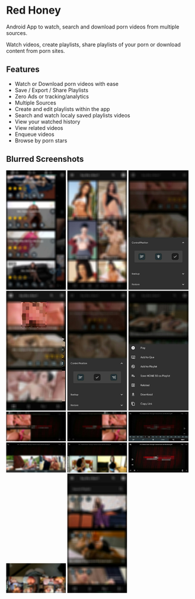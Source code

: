 
# Red Honey

Android App to watch, search and download porn videos from multiple sources.


Watch videos, create playlists, share playlists of your porn or download content from porn sites.


## Features

- Watch or Download porn videos with ease
- Save / Export / Share Playlists
- Zero Ads or tracking/analytics
- Multiple Sources
- Create and edit playlists within the app
- Search and watch localy saved playlists videos
- View your watched history
- View related videos
- Enqueue videos
- Browse by porn stars



## Blurred Screenshots

<div>
  <img src="./screenshots/screenshot_1.jpg" width="32%"/>
  <img src="./screenshots/screenshot_2.jpg" width="32%"/>
  <img src="./screenshots/screenshot_3.jpg" width="32%"/>
  <img src="./screenshots/screenshot_4.jpg" width="32%"/>
  <img src="./screenshots/screenshot_5.jpg" width="32%"/>
  <img src="./screenshots/screenshot_6.jpg" width="32%"/>
  <img src="./screenshots/screenshot_7.jpg" width="32%"/>
  <img src="./screenshots/screenshot_8.jpg" width="32%"/>
  <img src="./screenshots/screenshot_9.jpg" width="32%"/>
  <img src="./screenshots/screenshot_10.jpg" width="32%"/>
  <img src="./screenshots/screenshot_11.jpg" width="32%"/>
 
  <img src="./screenshots/screenshot_13.jpg" width="32%"/>
  <img src="./screenshots/screenshot_14.jpg" width="32%"/>
  <img src="./screenshots/screenshot_15.jpg" width="32%"/>
</div>



